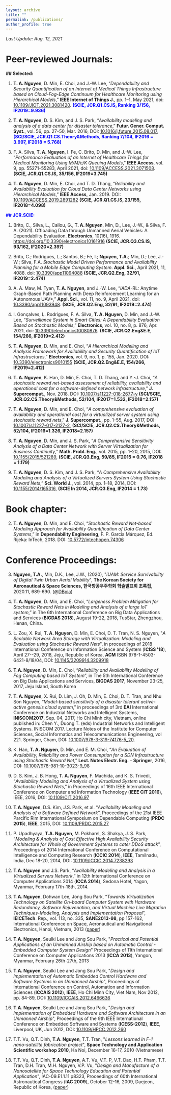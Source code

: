 ```yaml
---
layout: archive
title: ""
permalink: /publications/
author_profile: true
---
```


*Last Update: Aug. 12, 2021*

# Peer-reviewed Journals:

<span style="color:blue, font-size:large, font-family:system-ui"> <b>**## Selected:**</b>  </span>

1. **T. A. Nguyen**, D. Min, E. Choi, and J.-W. Lee, “*Dependability and Security Quantification of an Internet of Medical Things Infrastructure based on Cloud-Fog-Edge Continuum for Healthcare Monitoring using Hierarchical Models*,” **IEEE Internet of Things J.**, pp. 1–1, May 2021, doi: [10.1109/JIOT.2021.3081420](https://ieeexplore.ieee.org/document/9434376).<span style="color:blue"> **(SCIE, JCR.Q1.CS.IS, Ranking 3/156, IF2019=9.936)** </span>

1. **T. A. Nguyen**, D. S. Kim, and J. S. Park, “*Availability modeling and analysis of a data center for disaster tolerance*,” **Futur. Gener. Comput. Syst.**, vol. 56, pp. 27–50, Mar. 2016, DOI: [10.1016/j.future.2015.08.017](https://doi.org/10.1016/j.future.2015.08.017), <span style="color:blue"> **(SCI/SCIE, JCR.Q1.CS.Theory&Methods, Ranking 7/104, IF2016 = 3.997, IF2018 = 5.768)** </span>

1. F. A. Silva, **T. A. Nguyen**, I. Fe, C. Brito, D. Min, and J.-W. Lee, “*Performance Evaluation of an Internet of Healthcare Things for Medical Monitoring Using M/M/c/K Queuing Models*,” **IEEE Access**, vol. 9, pp. 55271–55283, April 2021, doi: [10.1109/ACCESS.2021.3071508](https://ieeexplore.ieee.org/document/9398691/). **(SCIE, JCR.Q1.CS.IS, 35/156, IF2019=3.745)**

1. **T. A. Nguyen**, D. Min, E. Choi, and T. D. Thang, “*Reliability and Availability Evaluation for Cloud Data Center Networks using Hierarchical Models*​,” **IEEE Access**, Jan. 2019. DOI: [10.1109/ACCESS.2019.2891282](https://doi.org/10.1109/ACCESS.2019.2891282) **(SCIE, JCR.Q1.CS.IS, 23/155, IF2018=4.098)**

<span style="color:blue"> **## JCR.SCIE:** </span>

1. Brito, C., Silva, L., Callou, G., **T. A. Nguyen**, Min, D., Lee, J.-W., & Silva, F. A. (2021). Offloading Data through Unmanned Aerial Vehicles: A Dependability Evaluation. **Electronics**, 10(16), 1916. https://doi.org/10.3390/electronics10161916 **(SCIE, JCR.Q3.CS.IS, 93/162, IF2020=2.397)**

1. Brito, C.; Rodrigues, L.; Santos, B.; Fé, I.; **Nguyen, T.A.**; Min, D.; Lee, J.-W.; Silva, F.A. *Stochastic Model Driven Performance and Availability Planning for a Mobile Edge Computing System*. **Appl. Sci.**, April 2021, 11, 4088. doi: [10.3390/app11094088](https://doi.org/10.3390/app11094088) **(SCIE, JCR.Q2.Eng, 32/91, IF2019=2.474)**

1. A. A. Maw, M. Tyan, **T. A. Nguyen**, and J.-W. Lee, “*iADA*-RL: Anytime Graph-Based Path Planning with Deep Reinforcement Learning for an Autonomous UAV*,” **Appl. Sci.**, vol. 11, no. 9, April 2021, doi: [10.3390/app11093948](https://doi.org/10.3390/app11093948). **(SCIE, JCR.Q2.Eng, 32/91, IF2019=2.474)**

1. I. Gonçalves, L. Rodrigues, F. A. Silva, **T. A. Nguyen**, D. Min, and J.-W. Lee, “*Surveillance System in Smart Cities: A Dependability Evaluation Based on Stochastic Models*,” **Electronics**, vol. 10, no. 8, p. 876, Apr. 2021, doi: [10.3390/electronics10080876](https://www.mdpi.com/2079-9292/10/8/876). **(SCIE, JCR.Q2.Eng&E.E, 154/266, IF2019=2.412)**

1. **T. A. Nguyen**, D. Min, and E. Choi, “*A Hierarchical Modeling and Analysis Framework for Availability and Security Quantification of IoT Infrastructures*,” **Electronics**, vol. 9, no. 1, p. 155, Jan. 2020. DOI: [10.3390/electronics9010155](https://doi.org/10.3390/electronics9010155) **(SCIE, JCR.Q2.Eng&E.E, 154/266, IF2019=2.412)**

1. **T. A. Nguyen**, K. Han, D. Min, E. Choi, T. D. Thang, and Y.-J. Choi, “*A stochastic reward net-based assessment of reliability, availability and operational cost for a software-defined network infrastructure*,” **J. Supercomput**., Nov. 2018. DOI: [10.1007/s11227-018-2677-y](https://doi.org/10.1007/s11227-018-2677-y) **(SCI/SCIE, JCR.Q2.CS.Theory&Methods, 52/104, IF2017=1.532, IF2018=2.157)**

1. **T. A. Nguyen**, D. Min, and E. Choi, “*A comprehensive evaluation of availability and operational cost for a virtualized server system using stochastic reward nets*,” **J. Supercomput.**, pp. 1–55, Aug. 2017, DOI: [10.1007/s11227-017-2127-2](https://link.springer.com/article/10.1007/s11227-017-2127-2), **(SCI/SCIE, JCR.Q2.CS.Theory&Methods, 52/104, IF2016=1.326, IF2018=2.157)**

1. **T. A. Nguyen**, D. Min, and J. S. Park, “*A Comprehensive Sensitivity Analysis of a Data Center Network with Server Virtualization for Business Continuity*,” **Math. Probl. Eng.**, vol. 2015, pp. 1–20, 2015, DOI: [10.1155/2015/521289](http://dx.doi.org/10.1155/2015/521289), **(SCIE, JCR.Q3.Eng, 59/85, IF2015 = 0.76, IF2018 = 1.179)**

1. **T. A. Nguyen**, D. S. Kim, and J. S. Park, “*A Comprehensive Availability Modeling and Analysis of a Virtualized Servers System Using Stochastic Reward Nets*,” **Sci. World J.**, vol. 2014, pp. 1–18, 2014, DOI: [10.1155/2014/165316](http://dx.doi.org/10.1155/2014/165316), **(SCIE In 2014, JCR.Q3.Eng, IF2014 = 1.73)**

# Book chapter:

2. **T. A. Nguyen**, D. Min, and E. Choi, “*Stochastic Reward Net-based Modeling Approach for Availability Quantification of Data Center Systems*,” in **Dependability Engineering**, F. P. García Márquez, Ed. Rijeka: InTech, 2018. DOI: [10.5772/intechopen.74306](https://www.intechopen.com/books/dependability-engineering/stochastic-reward-net-based-modeling-approach-for-availability-quantification-of-data-center-systems)

# Conference Proceedings:

3. **Nguyen, T.A.**, Min, D.K., Lee, J.W., (2020),  "*iUAM: Service Survivability of Digital Twin Urban Aerial Mobility*", **The Korean Society for Aeronautical & Space Sciences, 한국항공우주학회 학술발표회 초록집**, 2020.11, 689-690. (@[DBpia](https://www.dbpia.co.kr/journal/articleDetail?nodeId=NODE10526249))

3. **T. A. Nguyen**, D. Min, and E. Choi, “*Largeness Problem Mitigation for Stochastic Reward Nets in Modeling and Analysis of a large IoT system*,” in The 6th International Conference on Big Data Applications and Services (**BIGDAS 2018**), August 19-22, 2018, TusStar, Zhengzhou, Henan, China.

3. ​L. Zou, X. Rui, **T. A. Nguyen**, D. Min, E. Choi, D. T. Tran, N. S. Nguyen, "*A Scalable Network Area Storage with Virtualization: Modeling and Evaluation using Stochastic Reward Nets*", in proceedings of 2018 International Conference on Information Science and System (**ICISS '18**), April 27--29, 2018, Jeju, Republic of Korea, **ACM** ISBN 978-1-4503-6421-8/18/04, DOI: [10.1145/3209914.3209918](https://dl.acm.org/citation.cfm?doid=3209914.3209918)

3. **T.A. Nguyen**, D. Min, E. Choi, “*Reliability and Availability Modeling of Fog Computing based IoT System*”, in The 5th International Conference on Big Data Applications and Services, **BIGDAS 2017**, November 23-25, 2017, Jeju Island, South Korea

3. **T. A. Nguyen**, X. Rui, D. Lim, J. Oh, D. Min, E. Choi, D. T. Tran, and Nhu Son Nguyen, “*Model-based sensitivity of a disaster tolerant active-active genesis cloud system*,” in proceedings of 3rd **EAI** International Conference on Industrial Networks and Intelligent Systems, **INISCOM2017**, Sep. 04, 2017, Ho Chi Minh city, Vietnam, online published in: Chen Y., Duong T. (eds) Industrial Networks and Intelligent Systems. INISCOM 2017. Lecture Notes of the Institute for Computer Sciences, Social Informatics and Telecommunications Engineering, vol 221. Springer, Cham, DOI: [10.1007/978-3-319-74176-5_20](https://link.springer.com/chapter/10.1007/978-3-319-74176-5_20).

3. K. Han, **T. A. Nguyen**, D. Min, and E. M. Choi, “*An Evaluation of Availability, Reliability and Power Consumption for a SDN Infrastructure using Stochastic Reward Net*,” **Lect. Notes Electr. Eng.** - **Springer**, 2016, DOI: [10.1007/978-981-10-3023-9_98](https://link.springer.com/chapter/10.1007/978-981-10-3023-9_98)

3. D. S. Kim, J. B. Hong, **T. A. Nguyen**, F. Machida, and K. S. Trivedi, “*Availability Modeling and Analysis of a Virtualized System using Stochastic Reward Nets*,” in Proceedings of 16th IEEE International Conference on Computer and Information Technology (**IEEE CIT 2016**), IEEE, 2016, DOI: [10.1109/CIT.2016.97](https://doi.org/10.1109/CIT.2016.97)

3. **T.A. Nguyen**, D.S. Kim, J.S. Park, et al.  “*Availability Modeling and Analysis of a Software Defined Network*”, Proceedings of the 21st IEEE Parcific Rim International Symposium on Dependable Computing (**PRDC 2015**), **IEEE**, 2015, DOI: [10.1109/PRDC.2015.27](https://ieeexplore.ieee.org/document/7371859/)

3. P. Upadhyaya, **T.A. Nguyen**, M. Pokharel, S. Shakya, J. S. Park, “*Modeling & Analysis of Cost Effective High Availability Security Architecture for Whole of Government Systems to cater DDoS attack*”, Proceedings of 2014 International Conference on Computational Intelligence and Computing Research (**ICCIC 2014**), **IEEE**, Tamilnadu, India, Dec 18-20, 2014, DOI: [10.1109/ICCIC.2014.7238293](https://doi.org/10.1109/ICCIC.2014.7238293)

3. **T.A. Nguyen** and J.S. Park, “*Availability Modeling and Analysis in a Virtualized Servers Network*,” in 12th International Conference on Computer Applications 2014 (**ICCA 2014**), Sedona Hotel, Yagon, Myanmar, February 17th-18th, 2014.

3. **T.A. Nguyen**, Dohwan Lee, Jong Sou Park, “*Towards Virtualization Technology on Satellite On-board Computer System with Hardware Redundancy, Software Rejuvenation, and Virtual Machine Live Migration Techniques-Modeling, Analysis and Implementation Proposal*”, **IEICETech**. Rep., vol. 113, no. 335, **SANE2013-98**, pp 157-162, International Conference on Space, Aeronautical and Navigational Electronics, Hanoi, Vietnam, 2013 ([paper](http://www.ieice.org/ken/paper/20131203lB7P/eng/))

3. **T.A. Nguyen**, Seulki Lee and Jong Sou Park, "*Practical and Potential Applications of an Unmanned Airship based on Automatic Control - Embedded Computer System Design*" Proceedings of 11th International Conference on Computer Applications 2013 (**ICCA 2013**), Yangon, Myanmar, February 26th-27th, 2013

3. **T.A. Nguyen**, Seulki Lee and Jong Sou Park, "*Design and Implementation of Automatic Embedded Control Hardware and Software Systems in an Unmanned Airship*", Proceedings of International Conference on Control, Automation and Information Sciences (**ICCAIS 2012**), **IEEE**, Ho Chi Minh City, Viet Nam, Nov 2012, pp. 84-89, DOI: [10.1109/ICCAIS.2012.6466636](https://doi.org/10.1109/ICCAIS.2012.6466636)

3. **T.A. Nguyen**, Seulki Lee and Jong Sou Park, "*Design and Implementation of Embedded Hardware and Software Architecture in an Unmanned Airship*", Proceedings of the 9th IEEE International Conference on Embedded Software and Systems (**ICESS-2012**), **IEEE**, Liverpool, UK, Jun 2012, DOI: [10.1109/HPCC.2012.260](https://doi.org/10.1109/HPCC.2012.260)

3. T.T. Vu, Q.T. Dinh, **T.A. Nguyen**, T.T. Tran, "*Lessons learned in F-1 nano-satellite fabrication project*", **Space Technology and Application Scientific workshop 2010**, Ha Noi, December 16-17, 2010 (Vietnamese)

3. T.T. Vu, Q.T. Dinh, **T.A. Nguyen**, A.T. Vu, V.T. P, V.T. Dao, H.T. Pham, T.T. Tran, D.H. Tran, M.H. Nguyen, V.P. Vu, "*Design and Manufacture of a Nanosatellite for Space Technology Education and Potential Application*", IAC-09.E1.1.11 p8323, Proceedings of 60th International Astronautical Congress (**IAC 2009**), October 12-16, 2009, Daejeon, Republic of Korea, ([paper](http://ftri.fpt.edu.vn/wp-content/uploads/2010/10/IAC-09.E1.1.11-Design-and-manufacture-of-a-nanosatellite-for-space-technology-education-and-potential-application.pdf))